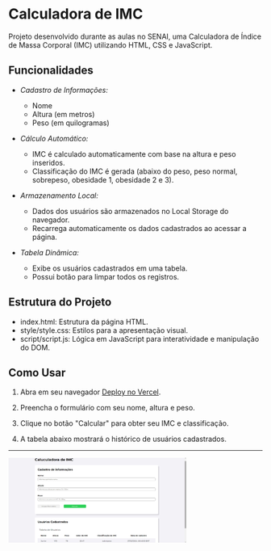 # Calculadora de IMC

Projeto desenvolvido durante as aulas no SENAI, uma Calculadora de Índice de Massa Corporal (IMC) utilizando HTML, CSS e JavaScript.

## Funcionalidades

- *Cadastro de Informações:*
  - Nome
  - Altura (em metros)
  - Peso (em quilogramas)

- *Cálculo Automático:*
  - IMC é calculado automaticamente com base na altura e peso inseridos.
  - Classificação do IMC é gerada (abaixo do peso, peso normal, sobrepeso, obesidade 1, obesidade 2 e 3).

- *Armazenamento Local:*
  - Dados dos usuários são armazenados no Local Storage do navegador.
  - Recarrega automaticamente os dados cadastrados ao acessar a página.

- *Tabela Dinâmica:*
  - Exibe os usuários cadastrados em uma tabela.
  - Possui botão para limpar todos os registros.

## Estrutura do Projeto

- index.html: Estrutura da página HTML.
- style/style.css: Estilos para a apresentação visual.
- script/script.js: Lógica em JavaScript para interatividade e manipulação do DOM.


## Como Usar

1. Abra em seu navegador <a href="https://calculadora-imc-sage-omega.vercel.app/">Deploy no Vercel</a>.

2. Preencha o formulário com seu nome, altura e peso.

3. Clique no botão "Calcular" para obter seu IMC e classificação.

4. A tabela abaixo mostrará o histórico de usuários cadastrados.

----

<img src="tela.jpg" style=" width: 70%">
